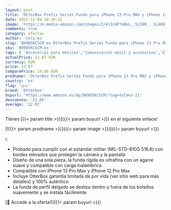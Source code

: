 ```yaml
---
layout: post
title: 'OtterBox Prefix Series Funda para iPhone 13 Pro MAX y iPhone 12 Pro MAX - Pacific Reef'
date: 2022-12-04 20:39:12
image: 'https://m.media-amazon.com/images/I/413z4P7eBeL._SL500_._SL400_.jpg'
comments: true
category: ofertas
author: 'tole.es'
slug: 'B09D5KCSCM-es OtterBox Prefix Series Funda para iPhone 13 Pro MAX y...'
sku: 'B09D5KCSCM-es'
tags: [ 'Accesorios para móviles','Comunicación móvil y accesorios','Electrónica','Fundas y carcasas para teléfonos móviles','iphone','otterbox','🇪🇸', ]
actualPrice: 12.07 EUR
currency: EUR
price: 12.07
comparePrice: 24.66 EUR
prodname: 'OtterBox Prefix Series Funda para iPhone 13 Pro MAX y iPhone 12 Pro MAX - Pacific Reef'
country: 'es'
flag: '🇪🇸'
brand: 'Otterbox'
buyurl: 'https://www.amazon.es/dp/B09D5KCSCM/?tag=tolees-21'
descuento: '51.05'
average: '12.07'
---
```


Tienes [{{< param title >}}]({{< param buyurl >}}) en el siguiente enlace!

[![{{< param prodname >}}]({{< param image >}})]({{< param buyurl >}})

ℹ️:

- Probado para cumplir con el estándar militar (MIL-STD-810G 516.6) con bordes elevados que protegen la cámara y la pantalla
- Diseño de una sola pieza, la funda rígida es ultrafina con un agarre suave y compatible con carga inalámbrica
- Compatible con iPhone 13 Pro Max y iPhone 12 Pro Max
- Incluye OtterBox garantía limitada de por vida (ver sitio web para más detalles) y 100% auténtico
- La funda de perfil delgado se desliza dentro y fuera de los bolsillos suavemente y se instala fácilmente

[🛒 Accede a la oferta!!]({{< param buyurl >}})
